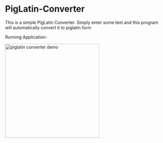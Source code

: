 # PigLatin-Converter
This is a simple PigLatin Converter. Simply enter some text and this program will automatically convert it to piglatin form

Running Application-

<img width="309" alt="piglatin converter demo" src="https://user-images.githubusercontent.com/26355832/38755770-381b1cde-3f24-11e8-957d-005cbfa09be5.png">

